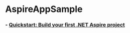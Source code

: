 # AspireAppSample

### - [Quickstart: Build your first .NET Aspire project](https://learn.microsoft.com/en-us/dotnet/aspire/get-started/build-your-first-aspire-app?tabs=visual-studio&pivots=visual-studio)